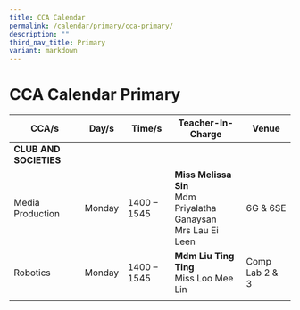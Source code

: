 ```yaml
---
title: CCA Calendar
permalink: /calendar/primary/cca-primary/
description: ""
third_nav_title: Primary
variant: markdown
---
```

# **CCA Calendar Primary**

| CCA/s 	| Day/s 	| Time/s 	| Teacher-In-Charge 	| Venue 	|
|---	|---	|---	|---	|---	|
| **CLUB AND SOCIETIES** 	|  	|  	|  	|  	|
| Media Production 	| Monday 	| 1400 – 1545 	| <b>Miss Melissa Sin</b><br>Mdm Priyalatha Ganaysan<br>Mrs Lau Ei Leen 	| 6G &amp; 6SE	|
| Robotics 	| Monday	| 1400 – 1545 	| <b>Mdm Liu Ting Ting</b><br>Miss Loo Mee Lin 	| Comp Lab 2 &amp; 3 	|
|  	|  	|  	|  	|  	|
